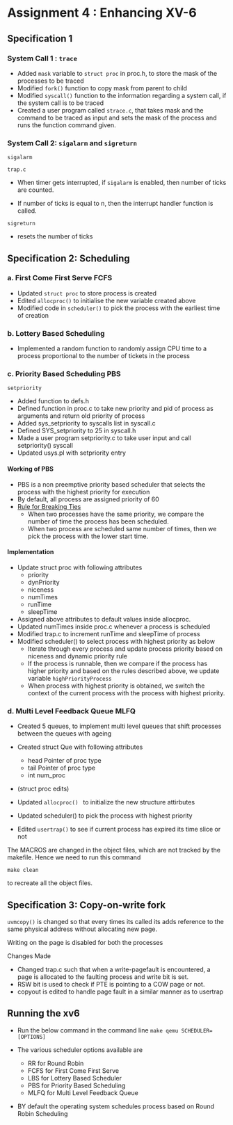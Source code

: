 # Assignment 4 : Enhancing XV-6

## Specification 1

### System Call 1 : `trace`

- Added `mask` variable to `struct proc` in proc.h, to store the mask of the processes to be traced
- Modified `fork()` function to copy mask from parent to child
- Modified `syscall()` function to the information regarding a system call, if the system call is to be traced
- Created a user program called `strace.c`, that takes mask and the command to be traced as input and sets the mask of the process and runs the function command given.



### System Call 2: `sigalarm` and `sigreturn`

`sigalarm`

`trap.c` 

- When timer gets interrupted, if `sigalarm` is enabled, then number of ticks are counted.

- If number of ticks is equal to n, then the interrupt handler function is called.

`sigreturn`

- resets the number of ticks 



## Specification 2: Scheduling

### a. First Come First Serve FCFS

- Updated `struct proc` to store process is created
- Edited `allocproc()` to initialise the new variable created above
- Modified code in `scheduler()` to pick the process with the earliest time of creation

### b. Lottery Based Scheduling

- Implemented a random function to randomly assign CPU time to a process proportional to the number of tickets in the process

### c. Priority Based Scheduling PBS

`setpriority`

- Added function to defs.h
- Defined function in proc.c to take new priority and pid of process as arguments and return old priority of process
- Added sys_setpriority to syscalls list in syscall.c
- Defined SYS_setpriority to 25 in syscall.h
- Made a user program setpriority.c to take user input and call setpriority() syscall
- Updated usys.pl with setpriority entry

#### Working of PBS

- PBS is a non preemptive priority based scheduler that selects the process with the highest priority for execution
- By default, all process are assigned priority of 60
- <u>Rule for Breaking Ties</u>
  - When two processes have the same priority, we compare the number of time the process has been scheduled.
  - When two process are  scheduled same number of times, then we pick the process with the lower start time.



#### Implementation

- Update struct proc with following attributes
  - priority
  - dynPriority 
  - niceness
  - numTimes
  - runTime
  - sleepTime
- Assigned above attributes to default values inside allocproc.
- Updated numTimes inside proc.c whenever a process is scheduled
- Modified trap.c to increment runTime and sleepTime of process
- Modified scheduler() to select process with highest priority as below
  - Iterate through every process and update process priority based on niceness and dynamic priority rule
  - If the process is runnable, then we compare if the process has higher priority and based on the rules described above, we update variable `highPriorityProcess`
  - When process with highest priority is obtained, we switch the context of the current process with the process with highest priority.



### d. Multi Level Feedback Queue MLFQ

- Created 5 queues, to implement multi level queues that shift processes between  the queues with ageing
- Created struct Que with following attributes
  - head Pointer of proc type 
  - tail Pointer of proc type
  - int num_proc
- (struct proc edits)

- Updated `allocproc() ` to initialize the new structure attirbutes 
- Updated scheduler() to pick the process with highest priority
- Edited `usertrap()` to see if current process has expired its time slice or not



The MACROS are changed in the object files, which are not tracked by the makefile. Hence we need to run this command

```shell
make clean
```

to recreate all the object files.





## Specification 3: Copy-on-write fork

`uvmcopy()` is changed so that every times its called its adds reference to the same physical address without allocating new page.

Writing on the page is disabled for both the processes

Changes Made

- Changed trap.c such that when a write-pagefault is encountered, a page is allocated to the faulting process and write bit is set. 
- RSW bit is used to check if PTE is pointing to a COW page or not.
- copyout is edited to handle page fault in a similar manner as to usertrap



## Running the xv6

- Run the below command in the command line `make qemu SCHEDULER=[OPTIONS]`
- The various scheduler options available are
  - RR for Round Robin
  - FCFS for First Come First Serve
  - LBS for Lottery Based Scheduler
  - PBS for Priority Based Scheduling
  - MLFQ for Multi Level Feedback Queue

- BY default the operating system schedules process based on Round Robin Scheduling

